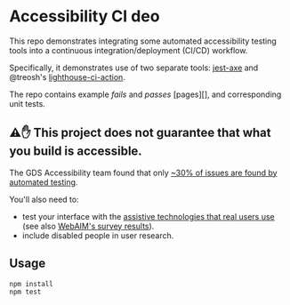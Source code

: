 
# Accessibility CI deo #

This repo demonstrates integrating some automated accessibility testing tools into a continuous integration/deployment (CI/CD) workflow.

Specifically, it demonstrates use of two separate tools: [jest-axe][] and @treosh's [lighthouse-ci-action][].

The repo contains example _fails_ and _passes_ [pages][], and corresponding unit tests.

## ⚠️✋ This project does not guarantee that what you build is accessible.
The GDS Accessibility team found that only [~30% of issues are found by automated testing][gds].

You'll also need to:
* test your interface with the [assistive technologies that real users use][at] (see also [WebAIM's survey results][survey]).
* include disabled people in user research.

## Usage

```
npm install
npm test
```

[gds]: https://accessibility.blog.gov.uk/2017/02/24/what-we-found-when-we-tested-tools-on-the-worlds-least-accessible-webpage
[at]: https://www.gov.uk/service-manual/technology/testing-with-assistive-technologies#when-to-test
[survey]: https://webaim.org/projects/screenreadersurvey8/#primary
[jest-axe]: https://github.com/nickcolley/jest-axe
[lighthouse-ci-action]: https://github.com/treosh/lighthouse-ci-action

